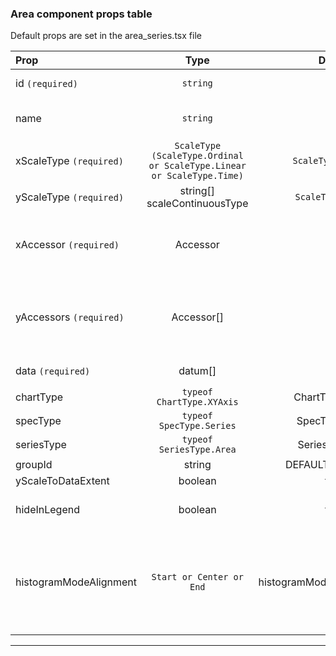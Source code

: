 ### Area component props table 
Default props are set in the area_series.tsx file 

| Prop | Type | Default | Note |
|:------|:------:|:---------:|:------|
| id  `(required)` | `string` |  | The id of the spec |
| name | `string` | | The name or label of the spec |
| xScaleType `(required)`| `ScaleType (ScaleType.Ordinal or ScaleType.Linear or ScaleType.Time)` | `ScaleType.Ordinal` | The x axis scale type |
| yScaleType `(required)`| string[] scaleContinuousType | `ScaleType.Linear` | The y axis scale type |
| xAccessor `(required)`| Accessor |  | The field name of the x value on Datum object |
| yAccessors `(required)`| Accessor[] |  | An array of field names one per y metric value |
| data `(required)` | datum[] |  | An array of data |
| chartType | `typeof ChartType.XYAxis` | ChartType.XYAxis  |  |
| specType | `typeof SpecType.Series` | SpecType.Series | | 
| seriesType| `typeof SeriesType.Area` | SeriesType.Area | |
| groupId | string | DEFAULT_GLOBAL_ID | | 
| yScaleToDataExtent | boolean | false | | 
| hideInLegend | boolean | false | hide the series in the legend | 
| histogramModeAlignment | `Start or Center or End` | histogramModeAlignment.Center | Determines how points in the series will align to bands in histogram mode |

***
